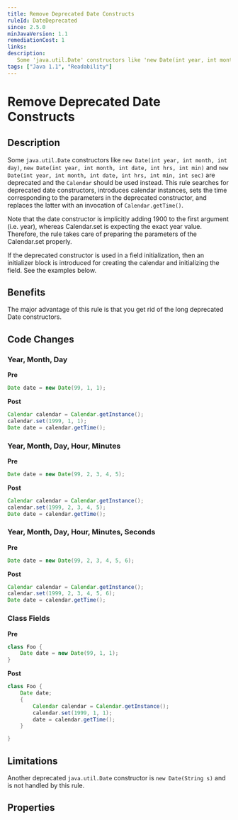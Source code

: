 ```yaml
---
title: Remove Deprecated Date Constructs
ruleId: DateDeprecated
since: 2.5.0
minJavaVersion: 1.1
remediationCost: 1
links:
description:
   Some 'java.util.Date' constructors like 'new Date(int year, int month, int day)', 'new Date(int year, int month, int date, int hrs, int min)' and 'new Date(int year, int month, int date, int hrs, int min, int sec)' are deprecated. A 'Calendar' instance should be used instead. This rule searches for deprecated date constructors, introduces calendar instances, sets the time corresponding to the parameters in the deprecated constructor, and replaces the latter with an invocation of 'Calendar.getTime()'.
tags: ["Java 1.1", "Readability"]
---
```


# Remove Deprecated Date Constructs

## Description

Some `java.util.Date` constructors like `new Date(int year, int month, int day)`, `new Date(int year, int month, int date, int hrs, int min)` and `new Date(int year, int month, int date, int hrs, int min, int sec)` are deprecated and the `Calendar` should be used instead.  This rule searches for deprecated date constructors, introduces calendar instances, sets the time corresponding to the parameters in the deprecated constructor, and replaces the latter with an invocation of `Calendar.getTime()`.

Note that the date constructor is implicitly adding 1900 to the first argument (i.e. year), whereas Calendar.set is expecting the exact year value. Therefore, the rule takes care of preparing the parameters of the Calendar.set properly.

If the deprecated constructor is used in a field initialization, then an initializer block is introduced for creating the calendar and initializing the field. See the examples below.

## Benefits

The major advantage of this rule is that you get rid of the long deprecated Date constructors.


## Code Changes

### Year, Month, Day

__Pre__
```java
Date date = new Date(99, 1, 1);
```

__Post__
```java
Calendar calendar = Calendar.getInstance();
calendar.set(1999, 1, 1);
Date date = calendar.getTime();
```

### Year, Month, Day, Hour, Minutes

__Pre__
```java
Date date = new Date(99, 2, 3, 4, 5);
```

__Post__
```java
Calendar calendar = Calendar.getInstance();
calendar.set(1999, 2, 3, 4, 5);
Date date = calendar.getTime();
```

### Year, Month, Day, Hour, Minutes, Seconds

__Pre__
```java
Date date = new Date(99, 2, 3, 4, 5, 6);
```

__Post__
```java
Calendar calendar = Calendar.getInstance();
calendar.set(1999, 2, 3, 4, 5, 6);
Date date = calendar.getTime();
```

### Class Fields

__Pre__
```java
class Foo {
    Date date = new Date(99, 1, 1);
}
```

__Post__
```java
class Foo {
    Date date;
    {
        Calendar calendar = Calendar.getInstance();
        calendar.set(1999, 1, 1);
        date = calendar.getTime();
    }

}
```

## Limitations

Another deprecated `java.util.Date` constructor is `new Date(String s)` and is not handled by this rule.

<VersionNotice />


## Properties

<RuleProperties />
